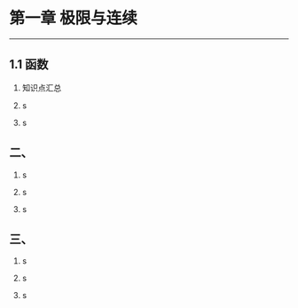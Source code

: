 # 第一章 极限与连续
---
## 1.1 函数
1. 知识点汇总
> 

2. s

3. s


## 二、
1. s

2. s

3. s

## 三、
1. s

2. s

3. s

